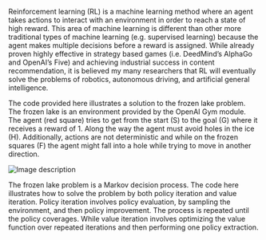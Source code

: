 Reinforcement learning (RL) is a machine learning method where an agent takes actions to interact with an environment in order to reach a state of high reward. This area of machine learning is different than other more traditional types of machine learning (e.g. supervised learning) because the agent makes multiple decisions before a reward is assigned. While already proven highly effective in strategy based games (i.e. DeedMind’s AlphaGo and OpenAI’s Five) and achieving industrial success in content recommendation, it is believed my many researchers that RL will eventually solve the problems of robotics, autonomous driving, and artificial general intelligence.

The code provided here illustrates a solution to the frozen lake problem. The frozen lake is an environment provided by the OpenAI Gym module. The agent (red square) tries to get from the start (S) to the goal (G) where it receives a reward of 1. Along the way the agent must avoid holes in the ice (H). Additionally, actions are not deterministic and while on the frozen squares (F) the agent might fall into a hole while trying to move in another direction.

![Image description]( https://github.com/sterlingrpi/reinforcement_learning/frozen_lake_example/blob/master/frozen_lake_illustration.png)

The frozen lake problem is a Markov decision process. The code here illustrates how to solve the problem by both policy iteration and value iteration. Policy iteration involves policy evaluation, by sampling the environment, and then policy improvement. The process is repeated until the policy coverages. While value iteration involves optimizing the value function over repeated iterations and then performing one policy extraction.
